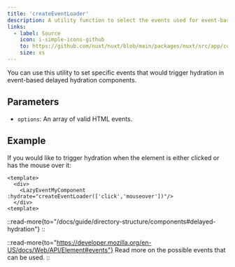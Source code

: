 ```yaml
---
title: 'createEventLoader'
description: A utility function to select the events used for event-based delayed hydration.
links:
  - label: Source
    icon: i-simple-icons-github
    to: https://github.com/nuxt/nuxt/blob/main/packages/nuxt/src/app/composables/hydrate.ts
    size: xs
---
```


You can use this utility to set specific events that would trigger hydration in event-based delayed hydration components.

## Parameters

- `options`: An array of valid HTML events.

## Example

If you would like to trigger hydration when the element is either clicked or has the mouse over it:

```vue [pages/index.vue]
<template>
  <div>
    <LazyEventMyComponent :hydrate="createEventLoader(['click','mouseover'])"/>
  </div>
<template>
```
::read-more{to="/docs/guide/directory-structure/components#delayed-hydration"}
::

::read-more{to="https://developer.mozilla.org/en-US/docs/Web/API/Element#events"}
Read more on the possible events that can be used.
::
